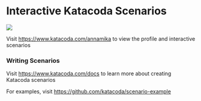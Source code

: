 # Interactive Katacoda Scenarios

[![](http://shields.katacoda.com/katacoda/annamika/count.svg)](https://www.katacoda.com/annamika "Get your profile on Katacoda.com")

Visit https://www.katacoda.com/annamika to view the profile and interactive scenarios

### Writing Scenarios
Visit https://www.katacoda.com/docs to learn more about creating Katacoda scenarios

For examples, visit https://github.com/katacoda/scenario-example
